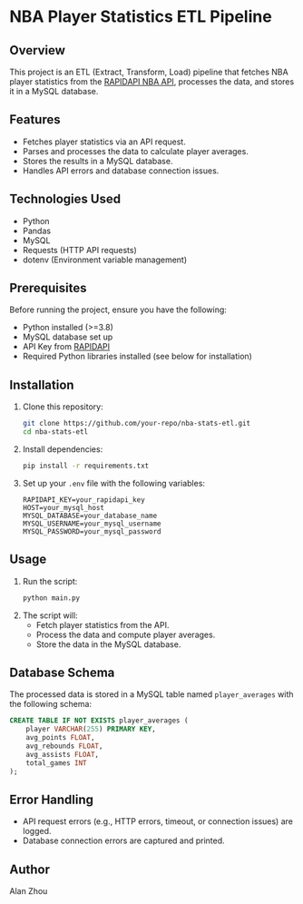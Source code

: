 # NBA Player Statistics ETL Pipeline

## Overview
This project is an ETL (Extract, Transform, Load) pipeline that fetches NBA player statistics from the [RAPIDAPI NBA API](https://api-nba-v1.p.rapidapi.com/), processes the data, and stores it in a MySQL database.

## Features
- Fetches player statistics via an API request.
- Parses and processes the data to calculate player averages.
- Stores the results in a MySQL database.
- Handles API errors and database connection issues.

## Technologies Used
- Python
- Pandas
- MySQL
- Requests (HTTP API requests)
- dotenv (Environment variable management)

## Prerequisites
Before running the project, ensure you have the following:

- Python installed (>=3.8)
- MySQL database set up
- API Key from [RAPIDAPI](https://rapidapi.com/)
- Required Python libraries installed (see below for installation)

## Installation

1. Clone this repository:
   ```sh
   git clone https://github.com/your-repo/nba-stats-etl.git
   cd nba-stats-etl
   ```
2. Install dependencies:
   ```sh
   pip install -r requirements.txt
   ```
3. Set up your `.env` file with the following variables:
   ```env
   RAPIDAPI_KEY=your_rapidapi_key
   HOST=your_mysql_host
   MYSQL_DATABASE=your_database_name
   MYSQL_USERNAME=your_mysql_username
   MYSQL_PASSWORD=your_mysql_password
   ```

## Usage

1. Run the script:
   ```sh
   python main.py
   ```
2. The script will:
   - Fetch player statistics from the API.
   - Process the data and compute player averages.
   - Store the data in the MySQL database.

## Database Schema
The processed data is stored in a MySQL table named `player_averages` with the following schema:

```sql
CREATE TABLE IF NOT EXISTS player_averages (
    player VARCHAR(255) PRIMARY KEY,
    avg_points FLOAT,
    avg_rebounds FLOAT,
    avg_assists FLOAT,
    total_games INT
);
```

## Error Handling
- API request errors (e.g., HTTP errors, timeout, or connection issues) are logged.
- Database connection errors are captured and printed.

## Author
Alan Zhou
